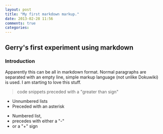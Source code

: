 ```yaml
---
layout: post
title: "My first markdown markup."
date: 2013-02-28 11:56
comments: true
categories: 
---
```

## Gerry's first experiment using markdown


### Introduction

Apparently this can be all in markdown format. Normal paragraphs are separated with an empty line, simple markup language (not unlike Dokuwiki) is used. I am starting to love this stuff.

>code snippets 
>preceded with a "greater than sign"

* Unnumbered lists
* Preceded with an asterisk

- Numbered list, 
- precedes with either a "-"
- or a "+" sign


